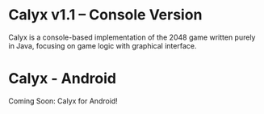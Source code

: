 # Calyx v1.1 – Console Version

Calyx is a console-based implementation of the 2048 game written purely in Java, focusing on game logic with graphical interface.

# Calyx - Android

Coming Soon: Calyx for Android!